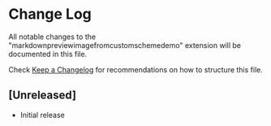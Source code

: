 # Change Log

All notable changes to the "markdownpreviewimagefromcustomschemedemo" extension will be documented in this file.

Check [Keep a Changelog](http://keepachangelog.com/) for recommendations on how to structure this file.

## [Unreleased]

- Initial release